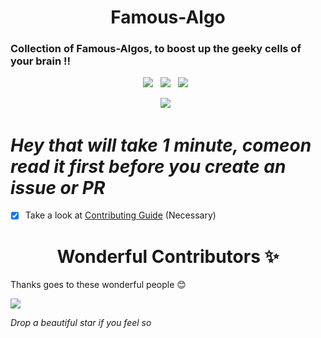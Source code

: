 <h1 align=center> Famous-Algo </h1>


### Collection of Famous-Algos, to boost up the geeky cells of your brain !!
<p align="center">
  <a href="https://github.com/kuspia/Famous-Algo/issues"><img src="https://img.shields.io/github/issues/kuspia/Famous-Algo.svg?style=for-the-badge&logo=appveyor" /></a>&nbsp;&nbsp;
  <a href="https://github.com/kuspia/Famous-Algo/fork"><img src="https://img.shields.io/github/forks/kuspia/Famous-Algo.svg?style=for-the-badge&logo=appveyor" /></a>&nbsp;&nbsp;
  <a href="#"><img src="https://img.shields.io/github/stars/kuspia/Famous-Algo.svg?style=for-the-badge&logo=appveyor" /></a>&nbsp;&nbsp;
 
</p>

<p align="center">
  <a href="#"><img src="https://forthebadge.com/images/badges/built-with-love.svg" /></a>&nbsp;&nbsp;

</p>


# _Hey that will take 1 minute, comeon read it first before you create an issue or PR_

- [x] Take a look at [Contributing Guide](https://github.com/kuspia/Famous-Algo/blob/main/CONTRIBUTING.md) (Necessary)

<h1 align=center> Wonderful Contributors ✨ </h1>

Thanks goes to these wonderful people 😊

<a href="https://github.com/kuspia/Famous-Algo/graphs/contributors">
  <img src="https://contrib.rocks/image?repo=kuspia/Famous-Algo" />
</a>

_Drop a beautiful star if you feel so_

